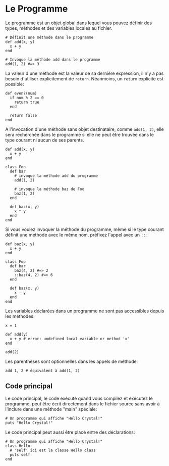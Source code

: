 # Le Programme

Le programme est un objet global dans lequel vous pouvez définir des types, méthodes et des variables locales au fichier.

```crystal
# Définit une méthode dans le programme
def add(x, y)
  x + y
end

# Invoque la méthode add dans le programme
add(1, 2) #=> 3
```

La valeur d'une méthode est la valeur de sa dernière expression, il n'y a pas besoin
d'utiliser explicitement de `return`. Néanmoins, un `return` explicite est possible:

```crystal
def even?(num)
  if num % 2 == 0
    return true
  end

  return false
end
```

A l'invocation d'une méthode sans objet destinataire, comme `add(1, 2)`,
elle sera recherchée dans le programme si elle ne peut être trouvée dans le type courant
ni aucun de ses parents.

```crystal
def add(x, y)
  x + y
end

class Foo
  def bar
    # invoque la méthode add du programme
    add(1, 2)

    # invoque la méthode baz de Foo
    baz(1, 2)
  end

  def baz(x, y)
    x * y
  end
end
```

Si vous voulez invoquer la méthode du programme, même si le type courant définit une méthode avec le même nom,
préfixez l'appel avec un `::`:

```crystal
def baz(x, y)
  x + y
end

class Foo
  def bar
    baz(4, 2) #=> 2
    ::baz(4, 2) #=> 6
  end

  def baz(x, y)
    x - y
  end
end
```

Les variables déclarées dans un programme ne sont pas accessibles depuis les méthodes:

```crystal
x = 1

def add(y)
  x + y # error: undefined local variable or method 'x'
end

add(2)
```

Les parenthèses sont optionnelles dans les appels de méthode:

```crystal
add 1, 2 # équivalent à add(1, 2)
```

## Code principal

Le code principal, le code exécuté quand vous compilez et exécutez le programme,
peut être écrit directement dans le fichier source sans avoir à l'inclure dans une méthode "main" spéciale:

```crystal
# Un programme qui affiche "Hello Crystal!"
puts "Hello Crystal!"
```

Le code principal peut aussi être placé entre des déclarations:

```crystal
# Un programme qui affiche "Hello Crystal!"
class Hello
  # 'self' ici est la classe Hello class
  puts self
end
```
